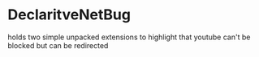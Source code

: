 # DeclaritveNetBug
holds two simple unpacked extensions to highlight that youtube can't be blocked but can be redirected
